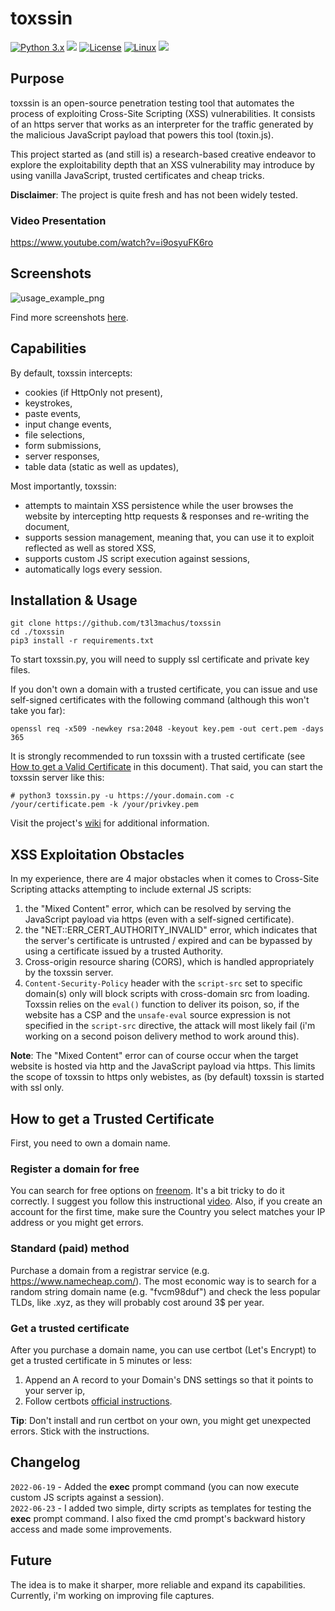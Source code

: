 # toxssin  
[![Python 3.x](https://img.shields.io/badge/python-3.x-yellow.svg)](https://www.python.org/) <img src="https://img.shields.io/badge/vanilla-JavaScript-blue"> [![License](https://img.shields.io/badge/license-MIT-red.svg)](https://github.com/t3l3machus/toxssin/blob/main/LICENSE) [![Linux](https://svgshare.com/i/Zhy.svg)](https://svgshare.com/i/Zhy.svg)
<img src="https://img.shields.io/badge/Maintained%3F-Yes-CD8335">
## Purpose

toxssin is an open-source penetration testing tool that automates the process of exploiting Cross-Site Scripting (XSS) vulnerabilities. It consists of an https server that works as an interpreter for the traffic generated by the malicious JavaScript payload that powers this tool (toxin.js).  

This project started as (and still is) a research-based creative endeavor to explore the exploitability depth that an XSS vulnerability may introduce by using vanilla JavaScript, trusted certificates and cheap tricks.

**Disclaimer**: The project is quite fresh and has not been widely tested.  
### Video Presentation  
https://www.youtube.com/watch?v=i9osyuFK6ro

## Screenshots
![usage_example_png](https://raw.github.com/t3l3machus/toxssin/master/Screenshots/toxssin-1.png)
  
Find more screenshots [here](Screenshots/).

## Capabilities  
By default, toxssin intercepts:
- cookies (if HttpOnly not present),
- keystrokes,
- paste events,
- input change events,
- file selections,
- form submissions,
- server responses,
- table data (static as well as updates),

Most importantly, toxssin:
- attempts to maintain XSS persistence while the user browses the website by intercepting http requests & responses and re-writing the document,
- supports session management, meaning that, you can use it to exploit reflected as well as stored XSS,
- supports custom JS script execution against sessions,
- automatically logs every session.

## Installation & Usage
```
git clone https://github.com/t3l3machus/toxssin
cd ./toxssin
pip3 install -r requirements.txt
```  
To start toxssin.py, you will need to supply ssl certificate and private key files.

If you don't own a domain with a trusted certificate, you can issue and use self-signed certificates with the following command (although this won't take you far):  
```
openssl req -x509 -newkey rsa:2048 -keyout key.pem -out cert.pem -days 365
```

It is strongly recommended to run toxssin with a trusted certificate (see [How to get a Valid Certificate](#How-to-get-a-Valid-Certificate) in this document). That said, you can start the toxssin server like this:
```
# python3 toxssin.py -u https://your.domain.com -c /your/certificate.pem -k /your/privkey.pem
```
Visit the project's [wiki](https://github.com/t3l3machus/toxssin/wiki) for additional information.

## XSS Exploitation Obstacles
In my experience, there are 4 major obstacles when it comes to Cross-Site Scripting attacks attempting to include external JS scripts:
1. the "Mixed Content" error, which can be resolved by serving the JavaScript payload via https (even with a self-signed certificate).
2. the "NET::ERR_CERT_AUTHORITY_INVALID" error, which indicates that the server's certificate is untrusted / expired and can be bypassed by using a certificate issued by a trusted Authority.
3. Cross-origin resource sharing (CORS), which is handled appropriately by the toxssin server.
4. `Content-Security-Policy` header with the `script-src` set to specific domain(s) only will block scripts with cross-domain src from loading. Toxssin relies on the `eval()` function to deliver its poison, so, if the website has a CSP and the `unsafe-eval` source expression is not specified in the `script-src` directive, the attack will most likely fail (i'm working on a second poison delivery method to work around this). 

**Note**: The "Mixed Content" error can of course occur when the target website is hosted via http and the JavaScript payload via https. This limits the scope of toxssin to https only webistes, as (by default) toxssin is started with ssl only.


## How to get a Trusted Certificate
First, you need to own a domain name. 
### Register a domain for free
You can search for free options on [freenom](https://my.freenom.com). It's a bit tricky to do it correctly. I suggest you follow this instructional [video](https://www.youtube.com/watch?v=3Uopc4AFjOY&t=324s). Also, if you create an account for the first time, make sure the Country you select matches your IP address or you might get errors. 

### Standard (paid) method
Purchase a domain from a registrar service (e.g.  https://www.namecheap.com/). The most economic way is to search for a random string domain name (e.g. "fvcm98duf") and check the less popular TLDs, like .xyz, as they will probably cost around 3$ per year.

### Get a trusted certificate
After you purchase a domain name, you can use certbot (Let's Encrypt) to get a trusted certificate in 5 minutes or less:
1. Append an A record to your Domain's DNS settings so that it points to your server ip,
2. Follow certbots [official instructions](https://certbot.eff.org/instructions).  

**Tip**: Don't install and run certbot on your own, you might get unexpected errors. Stick with the instructions.

## Changelog
`2022-06-19` - Added the **exec** prompt command (you can now execute custom JS scripts against a session).  
`2022-06-23` - I added two simple, dirty scripts as templates for testing the **exec** prompt command. I also fixed the cmd prompt's backward history access and made some improvements.
## Future 
The idea is to make it sharper, more reliable and expand its capabilities. Currently, i'm working on improving file captures.
